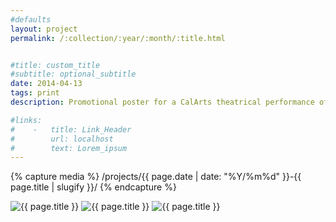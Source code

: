 ```yaml
---
#defaults
layout: project
permalink: /:collection/:year/:month/:title.html


#title: custom_title
#subtitle: optional_subtitle
date: 2014-04-13
tags: print
description: Promotional poster for a CalArts theatrical performance of Lyle Kessler's "Orphans." The story is one of childhood bereavement and abandonment and the resulting loss of innocence.

#links:
#    -   title: Link_Header
#        url: localhost
#        text: Lorem_ipsum
---
```


<!-- set project media path -->
{% capture media %}
    /projects/{{ page.date | date: "%Y/%m%d" }}-{{ page.title | slugify }}/
{% endcapture %}
<!-- end -->

<!-- media -->
<img class="span8" src="{{media|strip}}orphans-1.jpg" alt="{{ page.title }}">
<img class="span8" src="{{media|strip}}orphans-2.jpg" alt="{{ page.title }}">
<img class="span8" src="{{media|strip}}orphans-3.jpg" alt="{{ page.title }}">
